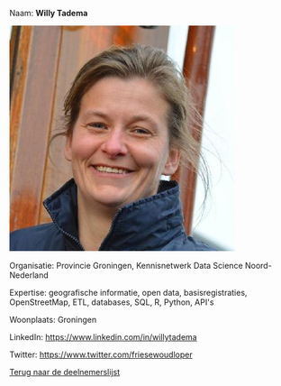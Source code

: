 Naam: **Willy Tadema**   

 ![Willy Tadema](../images/willy-tadema.jpg) 

Organisatie: Provincie Groningen, Kennisnetwerk Data Science Noord-Nederland

Expertise: geografische informatie, open data, basisregistraties, OpenStreetMap, ETL, databases, SQL, R, Python, API's

Woonplaats: Groningen

LinkedIn: https://www.linkedin.com/in/willytadema

Twitter: https://www.twitter.com/friesewoudloper
    
[Terug naar de deelnemerslijst](../README.md)
